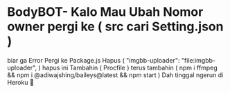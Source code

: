 # BodyBOT- Kalo Mau Ubah Nomor owner pergi ke ( src cari Setting.json )
biar ga Error Pergi ke Package.js Hapus ( "imgbb-uploader": "file:imgbb-uploader", ) hapus ini 
Tambahin ( Procfile ) terus tambahin ( npm i ffmpeg &&  npm i @adiwajshing/baileys@latest && npm start )
Dah tinggal ngerun di Heroku 🗿
